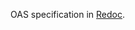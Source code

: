 OAS specification in [Redoc](http://redocly.github.io/redoc/?url=https://raw.githubusercontent.com/VNG-Realisatie/api-test-platform/master/doc/api-idee/oas-validation-api/openapi.yaml).
